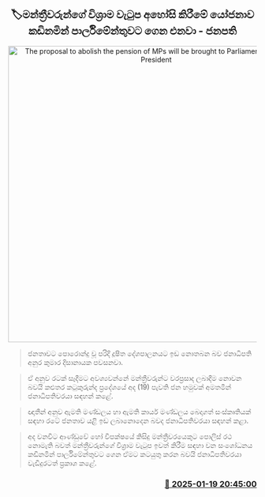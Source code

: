 <p align='center'><b><h2 align='center' title='The proposal to abolish the pension of MPs will be brought to Parliament urgently - President'>🏷මන්ත්‍රීවරුන්ගේ විශ්‍රාම වැටුප අහෝසි කිරීමේ යෝජනාව කඩිනමින් පාර්ලිමේන්තුවට ගෙන එනවා - ජනපති</h2></b></p>
<p align='center'><img src='https://helakuru.sgp1.cdn.digitaloceanspaces.com/esana/images/lib/anura-president-katukurunda-nn.jpg' width='600' alt='The proposal to abolish the pension of MPs will be brought to Parliament urgently - President'></p>

> ජනතාවට පොරොන්දු වූ පරිදි දූෂිත දේශපාලනයට ඉඩ නොතබන බව ජනාධිපති අනුර කුමාර දිසානායක පවසනවා.

> ඒ අනුව රටක් සෑදීමට අවශ්‍යවන්නේ මන්ත්‍රීවරුන්ට වරප්‍රසාද ලබාදීම නොවන බවයි කළුතර කටුකුරුන්ද ප්‍රදේශයේ අද (19) පැවති ජන හමුවක් අමතමින් ජනාධිපතිවරයා සඳහන් කළේ.

> ඥාතීන් අනුව ඇමති මණ්ඩලය හා ඇමති කාර්ය මණ්ඩල​ය බෙදාගත් සංස්කෘතියක් සඳහා රටේ ජනතාව යළි ඉඩ ලබානොදෙන බවද ජනාධිපතිවරයා සඳහන් කළා.

> අද වනවිට ආණ්ඩුවේ හෝ විපක්ෂයේ කිසිදු මන්ත්‍රීවරයෙකුට පොලිස් රථ නොමැති බවත් මන්ත්‍රීවරුන්ගේ විශ්‍රාම වැටුප ඉවත් කිරීම සඳහා වන සංශෝධනය කඩිනමින් පාර්ලිමේන්තුවට ගෙන ඒමට කටයුතු කරන බවයි ජනාධිපතිවරයා වැඩිදුරටත් ප්‍රකාශ කළේ. 



<h3 align='right'><a href='https://www.helakuru.lk/esana/p/106701/'>📅 2025-01-19 20:45:00</a></h3>

